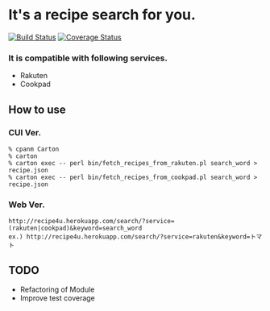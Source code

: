 # It's a recipe search for you.

[![Build Status](https://travis-ci.org/kyaukyuai/recipe4u.png?branch=master)](https://travis-ci.org/kyaukyuai/recipe4u)
[![Coverage Status](https://coveralls.io/repos/kyaukyuai/recipe4u/badge.png?branch=master)](https://coveralls.io/r/kyaukyuai/recipe4u?branch=master)

### It is compatible with following services.

* Rakuten
* Cookpad

How to use
-----

### CUI Ver.

    % cpanm Carton
    % carton
    % carton exec -- perl bin/fetch_recipes_from_rakuten.pl search_word > recipe.json
    % carton exec -- perl bin/fetch_recipes_from_cookpad.pl search_word > recipe.json

### Web Ver.

    http://recipe4u.herokuapp.com/search/?service=(rakuten|cookpad)&keyword=search_word
    ex.) http://recipe4u.herokuapp.com/search/?service=rakuten&keyword=トマト

TODO
-----

* Refactoring of Module
* Improve test coverage
